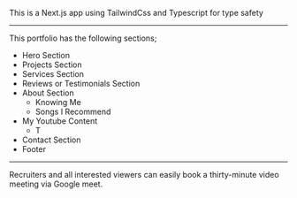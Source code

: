 This is a Next.js app using TailwindCss and Typescript for type safety

---
This portfolio has the following sections;

- Hero Section
- Projects Section
- Services Section
- Reviews or Testimonials Section
- About Section
   - Knowing Me
   - Songs I Recommend
- My Youtube Content
   - T
- Contact Section
- Footer

---
Recruiters and all interested viewers can easily book a thirty-minute video meeting via Google meet.
